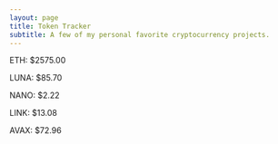 ```yaml
---
layout: page
title: Token Tracker
subtitle: A few of my personal favorite cryptocurrency projects.
---
```


<!--BEGINCRYPTOINPUT-->
ETH: $2575.00

LUNA: $85.70

NANO: $2.22

LINK: $13.08

AVAX: $72.96

<!--ENDCRYPTOINPUT-->
